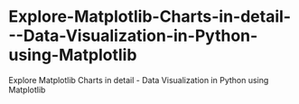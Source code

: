 # Explore-Matplotlib-Charts-in-detail---Data-Visualization-in-Python-using-Matplotlib
Explore Matplotlib Charts in detail - Data Visualization in Python using Matplotlib
